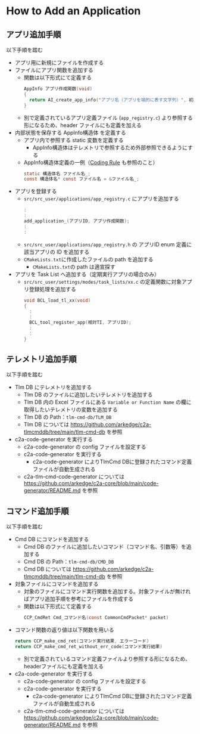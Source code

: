 #  How to Add an Application

## アプリ追加手順
以下手順を踏む

- アプリ用に新規にファイルを作成する
- ファイルにアプリ関数を追加する
  - 関数は以下形式にて定義する
    ```c
    AppInfo アプリ作成関数(void)
    {
      return AI_create_app_info("アプリ名（アプリを端的に表す文字列）", 初期化関数, 実行関数（エントリーポイント）);
    }
    ```
  - 別で定義されているアプリ定義ファイル (`app_registry.c`) より参照する形になるため、header ファイルにも定義を加える
- 内部状態を保存する AppInfo構造体 を定義する
    - アプリ内で参照する static 変数を定義する
      - AppInfo構造体はテレメトリで参照するため外部参照できるようにする
    - AppInfo構造体定義の一例（[Coding Rule](../general/coding_rule.md) も参照のこと）
      ```c
      static 構造体名 ファイル名_;
      const 構造体名* const ファイル名 = &ファイル名_;
      ```
- アプリを登録する
    - `src/src_user/applications/app_registry.c` にアプリを追加する
      ```c
      :
      :
      add_application_(アプリID, アプリ作成関数);
      :
      :
      ```
    - `src/src_user/applications/app_registry.h` の アプリID enum 定義に該当アプリの ID を追加する
    - `CMakeLists.txt`に作成したファイルの path を追加する
        - `CMakeLists.txt`の path は適宣探す
- アプリを Task List へ追加する（定期実行アプリの場合のみ）
    - `src/src_user/settings/modes/task_lists/xx.c` の定義関数に対象アプリ登録処理を追加する
      ```c
      void BCL_load_tl_xx(void)
      {
        :
        :
        BCL_tool_register_app(相対TI, アプリID);
        :
        :
      }
      ```


## テレメトリ追加手順
以下手順を踏む

- Tlm DB にテレメトリを追加する
    - Tlm DB のファイルに追加したいテレメトリを追加する
    - Tlm DB 内の Excel ファイルにある `Variable or Function Name` の欄に取得したいテレメトリの変数を追加する
    - Tlm DB の Path：`tlm-cmd-db/TLM_DB`
     - Tlm DB については https://github.com/arkedge/c2a-tlmcmddb/tree/main/tlm-cmd-db を参照
- c2a-code-generator を実行する
    - c2a-code-generator の config ファイルを設定する
    - c2a-code-generator を実行する
      - c2a-code-generator によりTlmCmd DBに登録されたコマンド定義ファイルが自動生成される
    - c2a-tlm-cmd-code-generator については https://github.com/arkedge/c2a-core/blob/main/code-generator/README.md を参照


## コマンド追加手順
以下手順を踏む

- Cmd DB にコマンドを追加する
    - Cmd DB のファイルに追加したいコマンド（コマンド名、引数等）を追加する
    - Cmd DB の Path：`tlm-cmd-db/CMD_DB`
     - Cmd DB については https://github.com/arkedge/c2a-tlmcmddb/tree/main/tlm-cmd-db を参照
- 対象ファイルにコマンドを追加する
  - 対象のファイルにコマンド実行関数を追加する。対象ファイルが無ければアプリ追加手順を参考にファイルを作成する
  - 関数は以下形式にて定義する
    ```c
    CCP_CmdRet Cmd_コマンド名(const CommonCmdPacket* packet)
    ```
- コマンド関数の返り値は以下関数を用いる
  ```c
  return CCP_make_cmd_ret(コマンド実行結果, エラーコード)
  return CCP_make_cmd_ret_without_err_code(コマンド実行結果)
  ```
  - 別で定義されているコマンド定義ファイルより参照する形になるため、headerファイルにも定義を加える
- c2a-code-generator を実行する
    - c2a-code-generator の config ファイルを設定する
    - c2a-code-generator を実行する
      - c2a-code-generator によりTlmCmd DBに登録されたコマンド定義ファイルが自動生成される
    - c2a-tlm-cmd-code-generator については https://github.com/arkedge/c2a-core/blob/main/code-generator/README.md を参照
